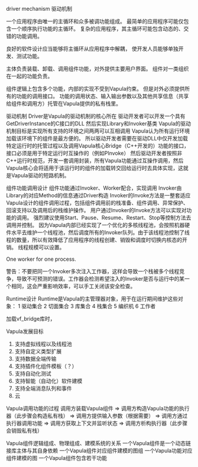 driver mechanism
驱动机制

一个应用程序由唯一的主循环和众多被调功能组成。
最简单的应用程序可能仅包含一个顺序执行功能的主循环。
复杂的应用程序，其主循环可能包含动态的、交错的功能调用。

良好的软件设计应当能够将主循环从应用程序中解耦，
使开发人员能够单独开发、测试功能。
  
主体负责装载、卸载、调用组件功能，对外提供主要用户界面。
组件对一类组织在一起的功能负责。

组件逻辑上包含多个功能，内部的实现不受到Vapula约束。
但是对外必须提供所有的功能的调用接口。
功能的调用状态、输入输出参数以及其他共享信息（共享给组件和调用方）托管在Vapula提供的私有栈里。

驱动机制
Driver是Vapula的驱动机制的核心所在
驱动开发者可以开发一个具有GetDriverInstance的C接口的DLL
然后实现Library和Invoker基类
Vapula的驱动机制目标是实现所有支持的环境之间两两可以互相调用
Vapula认为所有运行环境加载该环境下的组件是最方便的。
所以驱动开发者需要在驱动DLL中仅开发加载特定运行时的托管过程以及调用Vapula核心Bridge（C++开发的）功能的接口，接口必须是用于特定运行时互操作的（例如PInvoke）
然后驱动开发者按照非C++运行时规范，开发一套调用封装，所有Vapula功能通过互操作调用，然后Vapula核心会将适用于该运行时的组件的加载转交回给运行时去具体实现，这就是Vapula驱动的短路机制。

组件功能调用设计
组件功能通过Invoker、Worker配合，实现调用
Invoker由Library的对应Method的信息通过Driver构造
Invoker的Invoke方法是一整套适应Vapula设计的组件调用过程，包括组件调用前的栈准备、组件调用、异常保护、回滚支持以及调用后的栈维护操作。
用户通过Invoker的Invoke方法可以实现对功能的调用。
强烈建议使用Start、Pause、Resume、Restart、Stop等控制方法去调用并控制。
因为Vapula内部已经实现了一个优化的多核线程池，会按照机器硬件水平去维护一个线程池，然后调度所有的Invoker队列。由于该线程池控制了线程的数量，所以有效降低了应用程序的线程创建、销毁和调度时切换内核态的开销。
线程规模可以设置。

One worker for one process.

警告：不要把同一个Invoker多次注入工作器，这样会导致一个栈被多个线程竞争，导致不可预测的错误。工作器会检测希望注入的Invoker是否与运行中的某一个相同，这会严重影响效率，可以手工关闭该安全检查。

Runtime设计
Runtime是Vapula的主管理器对象，用于在运行期间维护这些对象：
1 驱动集合
2 切面集合
3 库集合
4 栈集合
5 编织机
6 工作者

加载vf_bridge库时，


Vapula发展目标
1.	支持虚拟线程以及线程池
2.	支持自定义类型扩展
3.	支持数据全端传输
4.	支持插件化组件模板（？）
5.	支持自动化测试
6.	支持智能（自动化）软件建模
7.	支持全端消息队列和事件
8.	云

Vapula调用功能的过程
调用方装载Vapula组件 => 调用方构造Vapula功能的执行器（此步骤会构造私有栈） => 调用方提供输入参数（根据需要） => 调用方通过执行器调用功能 => 调用方获取上下文并监听状态 => 调用方析构执行器（此步骤会销毁私有栈）

Vapula组件逻辑组成、物理组成、建模系统的关系
一个Vapula组件是一个动态链接库主体与其自身依赖
一个Vapula组件对应组件建模的图组
一个Vapula功能对应组件建模的图
一个Vapula组件包含若干功能
